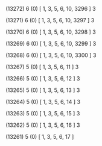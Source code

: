 (13272) 6 (0) [ 1, 3, 5, 6, 10, 3296 ] 3 


(13271) 6 (0) [ 1, 3, 5, 6, 10, 3297 ] 3 


(13270) 6 (0) [ 1, 3, 5, 6, 10, 3298 ] 3 


(13269) 6 (0) [ 1, 3, 5, 6, 10, 3299 ] 3 


(13268) 6 (0) [ 1, 3, 5, 6, 10, 3300 ] 3 


(13267) 5 (0) [ 1, 3, 5, 6, 11 ] 3 


(13266) 5 (0) [ 1, 3, 5, 6, 12 ] 3 


(13265) 5 (0) [ 1, 3, 5, 6, 13 ] 3 


(13264) 5 (0) [ 1, 3, 5, 6, 14 ] 3 


(13263) 5 (0) [ 1, 3, 5, 6, 15 ] 3 


(13262) 5 (0) [ 1, 3, 5, 6, 16 ] 3 


(13261) 5 (0) [ 1, 3, 5, 6, 17 ]  

